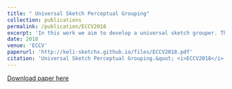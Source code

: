 ```yaml
---
title: " Universal Sketch Perceptual Grouping"
collection: publications
permalink: /publication/ECCV2018
excerpt: 'In this work we aim to develop a universal sketch grouper. That is, a grouper that can be applied to sketches of any category in any domain to group constituent strokes/segments into semantically meaningful object parts. Meanwhile, we contribute the largest sketch perceptual grouping (SPG) dataset to date, consisting of 20, 000 unique sketches evenly distributed over 25 object categories.'
date: 2018
venue: 'ECCV'
paperurl: 'http://keli-sketchx.github.io/files/ECCV2018.pdf'
citation: 'Universal Sketch Perceptual Grouping.&quot; <i>ECCV2018</i>.'
---
```


[Download paper here](http://keli-sketchx.github.io/files/ECCV2018.pdf)
